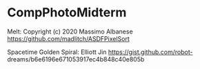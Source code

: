 # CompPhotoMidterm

Melt:
Copyright (c) 2020 Massimo Albanese
https://github.com/madlitch/ASDFPixelSort

Spacetime Golden Spiral:
Elliott Jin https://gist.github.com/robot- dreams/b6e6196e671053917ec4b848c40e805b
